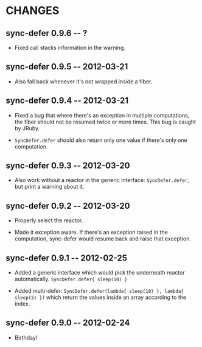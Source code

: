 # CHANGES

## sync-defer 0.9.6 -- ?

* Fixed call stacks information in the warning.

## sync-defer 0.9.5 -- 2012-03-21

* Also fall back whenever it's not wrapped inside a fiber.

## sync-defer 0.9.4 -- 2012-03-21

* Fixed a bug that where there's an exception in multiple computations,
  the fiber should not be resumed twice or more times. This bug is caught
  by JRuby.

* `SyncDefer.defer` should also return only one value if there's only one
  computation.

## sync-defer 0.9.3 -- 2012-03-20

* Also work without a reactor in the generic interface: `SyncDefer.defer`,
  but print a warning about it.

## sync-defer 0.9.2 -- 2012-03-20

* Properly select the reactor.

* Made it exception aware. If there's an exception raised in the
  computation, sync-defer would resume back and raise that exception.

## sync-defer 0.9.1 -- 2012-02-25

* Added a generic interface which would pick the underneath reactor
  automatically. `SyncDefer.defer{ sleep(10) }`

* Added multi-defer:
  `SyncDefer.defer(lambda{ sleep(10) }, lambda{ sleep(5) })`
  which return the values inside an array according to the index.

## sync-defer 0.9.0 -- 2012-02-24

* Birthday!
